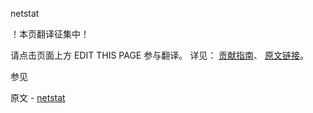  netstat

 ！本页翻译征集中！

请点击页面上方 EDIT THIS PAGE 参与翻译。
详见：
[贡献指南]( https://github.com/whaleal/MongoDB-Manual-zh/blob/master/CONTRIBUTING.md )、
[原文链接](  https://docs.mongodb.com/manual/reference/command/netstat/  )。

 参见

原文 - [netstat]( https://docs.mongodb.com/manual/reference/command/netstat/ )

